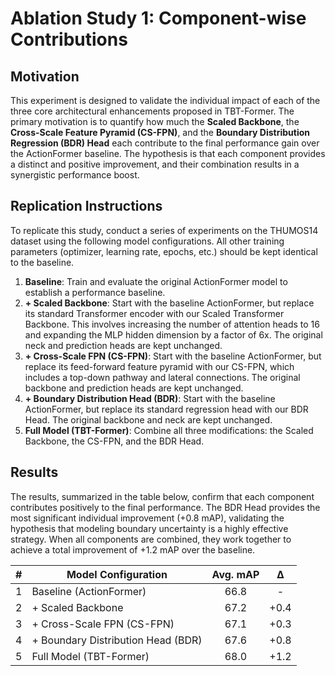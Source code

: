 # Ablation Study 1: Component-wise Contributions

## Motivation

This experiment is designed to validate the individual impact of each of the three core architectural enhancements proposed in TBT-Former. The primary motivation is to quantify how much the **Scaled Backbone**, the **Cross-Scale Feature Pyramid (CS-FPN)**, and the **Boundary Distribution Regression (BDR) Head** each contribute to the final performance gain over the ActionFormer baseline. The hypothesis is that each component provides a distinct and positive improvement, and their combination results in a synergistic performance boost.

## Replication Instructions

To replicate this study, conduct a series of experiments on the THUMOS14 dataset using the following model configurations. All other training parameters (optimizer, learning rate, epochs, etc.) should be kept identical to the baseline.

1.  **Baseline**: Train and evaluate the original ActionFormer model to establish a performance baseline.
2.  **+ Scaled Backbone**: Start with the baseline ActionFormer, but replace its standard Transformer encoder with our Scaled Transformer Backbone. This involves increasing the number of attention heads to 16 and expanding the MLP hidden dimension by a factor of 6x. The original neck and prediction heads are kept unchanged.
3.  **+ Cross-Scale FPN (CS-FPN)**: Start with the baseline ActionFormer, but replace its feed-forward feature pyramid with our CS-FPN, which includes a top-down pathway and lateral connections. The original backbone and prediction heads are kept unchanged.
4.  **+ Boundary Distribution Head (BDR)**: Start with the baseline ActionFormer, but replace its standard regression head with our BDR Head. The original backbone and neck are kept unchanged.
5.  **Full Model (TBT-Former)**: Combine all three modifications: the Scaled Backbone, the CS-FPN, and the BDR Head.

## Results

The results, summarized in the table below, confirm that each component contributes positively to the final performance. The BDR Head provides the most significant individual improvement (+0.8 mAP), validating the hypothesis that modeling boundary uncertainty is a highly effective strategy. When all components are combined, they work together to achieve a total improvement of +1.2 mAP over the baseline.

|  #  | Model Configuration                | Avg. mAP |  Δ   |
| :-: | ---------------------------------- | :------: | :--: |
|  1  | Baseline (ActionFormer)            |   66.8   |  -   |
|  2  | + Scaled Backbone                  |   67.2   | +0.4 |
|  3  | + Cross-Scale FPN (CS-FPN)         |   67.1   | +0.3 |
|  4  | + Boundary Distribution Head (BDR) |   67.6   | +0.8 |
|  5  | Full Model (TBT-Former)            |   68.0   | +1.2 |
